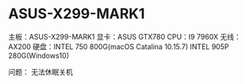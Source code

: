 # ASUS-X299-MARK1
主板：ASUS-X299-MARK1
  显卡：ASUS GTX780 
    CPU：I9 7960X 
       无线：AX200
         硬盘：INTEL 750 800G(macOS Catalina 10.15.7)
           INTEL 905P 280G(Windows10)
     
问题：
无法休眠关机
